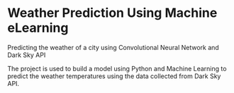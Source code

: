 # Weather Prediction Using Machine eLearning
Predicting the weather of a city using Convolutional Neural Network and Dark Sky API

The project is used to build a model using Python and Machine Learning to predict the weather temperatures using the data collected from Dark Sky API.
